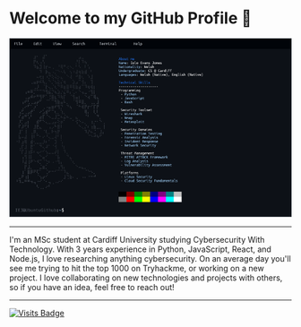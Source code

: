 # Welcome to my GitHub Profile 👋

![Neofetch Style Profile](./Neofetch.png)

---

I'm an MSc student at Cardiff University studying Cybersecurity With Technology.
With 3 years experience in Python, JavaScript, React, and Node.js, I love researching anything cybersecurity.
On an average day you'll see me trying to hit the top 1000 on Tryhackme, or working on a new project.
I love collaborating on new technologies and projects with others, so if you have an idea, feel free to reach out!

---

[![Visits Badge](https://badges.pufler.dev/visits/ioloEJ42/ioloEJ42)](https://github.com/ioloEJ42/ioloEJ42)
